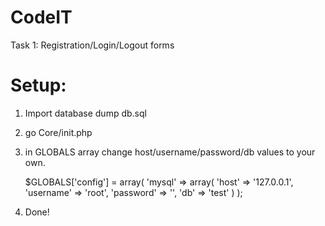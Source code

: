 # CodeIT
Task 1: Registration/Login/Logout forms

# Setup:
1. Import database dump db.sql
2. go Core/init.php
3. in GLOBALS array change host/username/password/db values to your own.

    $GLOBALS['config'] = array(
    	'mysql' => array(
    		'host' => '127.0.0.1',
    		'username' => 'root',
    		'password' => '',
    		'db' => 'test'
    	)
    );
4. Done!
